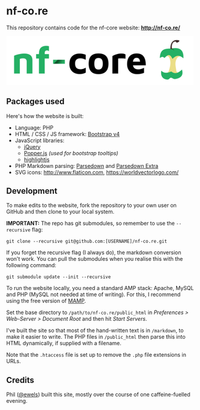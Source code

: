 # nf-co.re

This repository contains code for the nf-core website: **http://nf-co.re/**

<img src="public_html/assets/img/logo/nf-core-logo.png" width="500">

## Packages used
Here's how the website is built:

* Language: PHP
* HTML / CSS / JS framework: [Bootstrap v4](http://getbootstrap.com/)
* JavaScript libraries:
    * [jQuery](https://jquery.com/)
    * [Popper.js](https://popper.js.org/) _(used for bootstrap tooltips)_
    * [highlightjs](https://highlightjs.org/)
* PHP Markdown parsing: [Parsedown](https://github.com/erusev/parsedown/) and [Parsedown Extra](https://github.com/erusev/parsedown-extra/)
* SVG icons: http://www.flaticon.com, https://worldvectorlogo.com/

## Development
To make edits to the website, fork the repository to your own user on GitHub and then clone to your local system.

**IMPORTANT:** The repo has git submodules, so remember to use the `--recursive` flag:

```
git clone --recursive git@github.com:[USERNAME]/nf-co.re.git
```

If you forget the recursive flag (I always do), the markdown conversion won't work. You can pull the submodules when you realise this with the following command:

```
git submodule update --init --recursive
```

To run the website locally, you need a standard AMP stack: Apache, MySQL and PHP (MySQL not needed at time of writing). For this, I recommend using the free version of [MAMP](https://www.mamp.info/en/).

Set the base directory to `/path/to/nf-co.re/public_html` in _Preferences > Web-Server > Document Root_ and then hit _Start Servers_.

I've built the site so that most of the hand-written text is in `/markdown`, to make it easier to write. The PHP files in `/public_html` then parse this into HTML dynamically, if supplied with a filename.

Note that the `.htaccess` file is set up to remove the `.php` file extensions in URLs.

## Credits
Phil ([@ewels](http://github.com/ewels/)) built this site, mostly over the course of one caffeine-fuelled evening.
